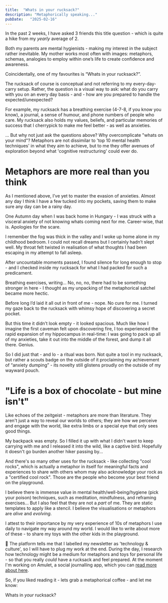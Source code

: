 ```yaml
---
title:  "Whats in your rucksack?"
description: "Metaphorically speaking..."
pubDate:   "2025-02-16"
---
```


In the past 2 weeks, I have asked 3 friends this title question - which is quite a hike from my _yearly_ average of 2.

Both my parents are mental hygienists - making my interest in the subject rather inevitable. My mother works most often with images: metaphors, schemas, analogies to employ within one’s life to create confidence and awareness.

Coincidentally, one of my favourites is “Whats in your rucksack?”.

The rucksack of course is conceptual and not referring to my every-day-carry setup. Rather, the question is a visual way to ask: what do you carry with you on an every day basis - and - how are you prepared to handle the expected/unexpected?

For example, my rucksack has a breathing exercise (4-7-8, if you know you know), a journal, a sense of humour, and phone numbers of people who care. My rucksack also holds my values, beliefs, and particular memories of success that I cherrypick to make me feel better - as well as anxieties.

... But why not just ask the questions above? Why overcomplicate "whats on your mind"? Metaphors are not dissimilar to 'top 10 mental health techniques' in what they aim to achieve, but to me they offer avenues of exploration beyond what 'cognitive restructuring' could ever do.

# Metaphors are more real than you think

As I mentioned above, I’ve yet to master the evasion of anxieties. Almost any day I think I have a few tucked into my pockets, saving them to make sure any day can be a rainy day.

One Autumn day when I was back home in Hungary - I was struck with a visceral anxiety of not knowing whats coming next for me. Career-wise, that is. Apologies for the scare.

I remember the fog was thick in the valley and I woke up home alone in my childhood bedroom. I could not recall dreams but I certainly hadn’t slept well. My throat felt twisted in realisation of what thoughts I had been escaping in my attempt to fall asleep.

After uncountable moments passed, I found silence for long enough to stop - and I checked inside my rucksack for what I had packed for such a predicament.

Breathing exercises, writing… No, no, no, there had to be something stronger in here - I thought as my unpacking of the metaphorical satchel became more hectic.

Before long I’d laid it all out in front of me - nope. No cure for me. I turned my gaze back to the rucksack with whimsy hope of discovering a secret pocket.

But this time it didn’t look empty - it looked spacious. Much like how I imagine the first caveman felt upon discovering fire, I too experienced the rapid expansion of my hippocampus in real-time: I was going to pack up all of my anxieties, take it out into the middle of the forest, and dump it all there. Genius.

So I did just that - and lo - a ritual was born. Not quite a tool in my rucksack, but rather a scouts badge on the outside of it proclaiming my achievement of “anxiety dumping” - its novelty still glistens proudly on the outside of my wayward pouch.

# "Life is a box of chocolate - but mine isn't"

Like echoes of the zeitgeist - metaphors are more than literature. They aren't just a way to reveal our worlds to others; they are how we perceive and engage with the world, like extra limbs or a special eye that only sees good things.

My backpack was empty. So I filled it up with what I didn't want to keep carrying with me and I released it into the wild, like a captive bird. Hopefully it doesn't go burden another hiker passing by...

And there's so many other uses for the rucksack - like collecting "cool rocks", which is actually a metaphor in itself for meaningful facts and experiences to share with others whom may also acknowledge your rock as a "certified cool rock". Those are the people who become your best friend on the playground.

I believe there is immense value in mental health/well-being/hygiene (pick your poison) techniques, such as meditation, mindfulness, and reframing exercises... But I also feel that they are not a *part* of me. They are static templates to apply like a stencil. I believe the visualisations or metaphors are *alive* and *evolving*.

I attest to their importance by my very experience of 10s of metaphors I use daily to navigate my way around my world. I would like to write about more of these - to share my toys with the other kids in the playground.

🔌 The platform tells me that I labelled my newsletter as 'technology & culture', so I will have to plug my work at the end. During the day, I research how technology might be a medium for metaphors and toys for personal life - so that you really *could* have a rucksack and feel prepared. At the moment I'm working on Amulet, a social journalling app, which you can [read more about here](https://searle.hu/software-for-play).

So, if you liked reading it - lets grab a metaphorical coffee - and let me know:

Whats in _your_ rucksack?
